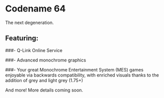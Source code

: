# Codename 64
The next degeneration.

## Featuring:

###- Q-Link Online Service

###- Advanced monochrome graphics

###- Your great Monochrome Entertainment System (MES) games enjoyable via backwards compatibility, with enriched visuals thanks to the addition of grey and light grey (1.75+)

And more! More details coming soon.
